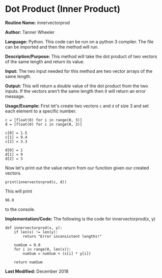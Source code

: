# Dot Product (Inner Product)

**Routine Name:** innervectorprod

**Author:** Tanner Wheeler

**Language:** Python. This code can be run on a python 3 compiler. The file can be imported and then the method will run.

**Description/Purpose:** This method will take the dot product of two vectors of the same length and return its value.

**Input:** The two input needed for this method are two vector arrays of the same length.

**Output:** This will return a double value of the dot product from the two inputs.  If the vectors aren't the same length then it will return an error message.

**Usage/Example:** 
First let's create two vectors `c` and `d` of size 3 and set each element to a specific number.
```
c = [float(0) for i in range(0, 3)]
d = [float(0) for i in range(0, 3)]

c[0] = 1.5
c[1] = 9.4
c[2] = 3.3

d[0] = 1
d[1] = 9
d[2] = 3
```
Now let's print out the value return from our function given our created vectors.
```
print(innervectorprod(c, d))
```
This will print
```
96.0
```
to the console.

**Implementation/Code:** The following is the code for innervectorprod(x, y)
```
def innervectorprod(x, y):
    if len(x) != len(y):
        return "Error inconsistent lengths!"
    
    numSum = 0.0
    for i in range(0, len(x)):
        numSum = numSum + (x[i] * y[i])
        
    return numSum
```

**Last Modified:** December 2018

